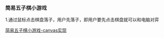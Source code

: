 ### 简易五子棋小游戏    

1.通过鼠标点击棋盘落子，用户先落子，即用户要先点击棋盘就可以和电脑对弈  

[简易五子棋小游戏-canvas实现](http://47.106.199.67:8080/FiveInARow/html/index.html)
